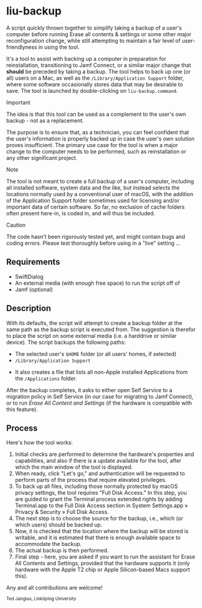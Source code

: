 # liu-backup

A script quickly thrown together to simplify taking a backup of a user's computer before running Erase all contents &
settings or some other major reconfiguration change, while still attempting to maintain a fair level of
user-friendlyness in using the tool.

It's a tool to assist with backing up a computer in preparation for reinstallation, transitioning to Jamf Connect, or a
similar major change that **should** be preceded by taking a backup. The tool helps to back up one (or all) users on a
Mac, as well as the `/Library/Application Support` folder, where some software occasionally stores data that may be
desirable to save. The tool is launched by double-clicking on `liu-backup.command`.

> [!IMPORTANT]
> The idea is that this tool can be used as a complement to the user's own backup - not as a replacement.
>
> The purpose is to ensure that, as a technician, you can feel confident that the user's information is properly backed
> up in case the user's own solution proves insufficient. The primary use case for the tool is when a major change to
> the computer needs to be performed, such as reinstallation or any other significant project.
<!-- comment -->
> [!NOTE]
> The tool is not meant to create a full backup of a user's computer, including all installed software, system data and
> the like, but instead selects the locations normally used by a conventional user of macOS, with the addition of the
> Application Support folder sometimes used for licensing and/or important data of certain software. So far, no
> exclusion of cache folders often present here-in, is coded in, and will thus be included.
<!-- comment -->
> [!CAUTION]
> The code hasn't been rigorously tested yet, and might contain bugs and coding errors. Please test thoroughly before
> using in a "live" setting …

## Requirements

- SwiftDialog
- An external media (with enough free space) to run the script off of
- Jamf (optional)

## Description

With its defaults, the script will attempt to create a backup folder at the same path as the backup script is executed
from. The suggestion is therefor to place the script on some external media (i.e. a harddrive or similar device).
The script backups the following paths:

- The selected user's `$HOME` folder (or all users' homes, if selected)
- `/Library/Application Support`
<!-- comment -->
- It also creates a file that lists all non-Apple installed Applications from the `/Applications` folder.

After the backup completes, it asks to either open Self Service to a migration policy in Self Service (in our case for
migrating to Jamf Connect), or to run _Erase All Content and Settings_ (if the hardware is compatible with this feature).

## Process

Here's how the tool works:

1. Initial checks are performed to determine the hardware's properties and capabilities, and also if there is a update
   available for the tool, after which the main window of the tool is displayed.
2. When ready, click "Let's go," and authentication will be requested to perform parts of the process that require
   elevated privileges.
3. To back up all files, including those normally protected by macOS privacy settings, the tool requires "Full Disk
   Access." In this step, you are guided to grant the Terminal process extended rights by adding Terminal.app to the
   Full Disk Access section in System Settings.app » Privacy & Security » Full Disk Access.
4. The next step is to choose the source for the backup, i.e., which (or which users) should be backed up.
5. Now, it is checked that the location where the backup will be stored is writable, and it is estimated that there is
   enough available space to accommodate the backup.
6. The actual backup is then performed.
7. Final step - here, you are asked if you want to run the assistant for Erase All Contents and Settings, provided that
   the hardware supports it (only hardware with the Apple T2 chip or Apple Silicon-based Macs support this).

Any and all contributions are welcome!

<sub>Ted Jangius, Linköping University</sub>

